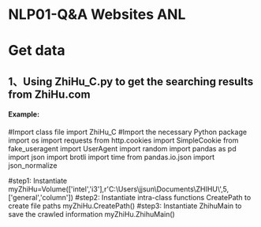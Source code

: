 # NLP01-Q&A Websites ANL
# Get data 

## 1、Using ZhiHu_C.py to get the searching results from ZhiHu.com
####  Example:
#Import class file
import ZhiHu_C
#Import the necessary Python package
import os
import requests
from http.cookies import SimpleCookie
from fake_useragent import UserAgent
import random
import pandas as pd
import json
import brotli
import time
from pandas.io.json import json_normalize

#step1: Instantiate 
myZhiHu=Volume(['intel','i3'],r'C:\\Users\\jjsun\\Documents\\ZHIHU\\',5,['general','column'])
#step2: Instantiate intra-class functions CreatePath to create file paths
myZhiHu.CreatePath()
#step3: Instantiate ZhihuMain to save the crawled information
myZhiHu.ZhihuMain()


